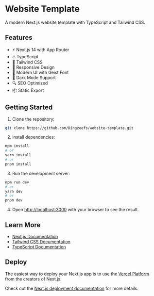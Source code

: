 # Website Template

A modern Next.js website template with TypeScript and Tailwind CSS.

## Features

- ⚡️ Next.js 14 with App Router
- 🔥 TypeScript
- 💨 Tailwind CSS
- 📱 Responsive Design
- 🎨 Modern UI with Geist Font
- 🌙 Dark Mode Support
- 🔍 SEO Optimized
- 📦 Static Export

## Getting Started

1. Clone the repository:
```bash
git clone https://github.com/Dingzeefs/website-template.git
```

2. Install dependencies:
```bash
npm install
# or
yarn install
# or
pnpm install
```

3. Run the development server:
```bash
npm run dev
# or
yarn dev
# or
pnpm dev
```

4. Open [http://localhost:3000](http://localhost:3000) with your browser to see the result.

## Learn More

- [Next.js Documentation](https://nextjs.org/docs)
- [Tailwind CSS Documentation](https://tailwindcss.com/docs)
- [TypeScript Documentation](https://www.typescriptlang.org/docs)

## Deploy

The easiest way to deploy your Next.js app is to use the [Vercel Platform](https://vercel.com/new?utm_source=create-next-app&utm_medium=appdir-template&utm_campaign=create-next-app) from the creators of Next.js.

Check out the [Next.js deployment documentation](https://nextjs.org/docs/deployment) for more details.